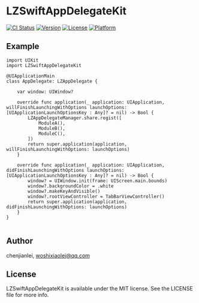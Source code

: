 # LZSwiftAppDelegateKit

[![CI Status](https://img.shields.io/travis/chenjianlei/LZSwiftAppDelegateKit.svg?style=flat)](https://travis-ci.org/chenjianlei/LZSwiftAppDelegateKit)
[![Version](https://img.shields.io/cocoapods/v/LZSwiftAppDelegateKit.svg?style=flat)](https://cocoapods.org/pods/LZSwiftAppDelegateKit)
[![License](https://img.shields.io/cocoapods/l/LZSwiftAppDelegateKit.svg?style=flat)](https://cocoapods.org/pods/LZSwiftAppDelegateKit)
[![Platform](https://img.shields.io/cocoapods/p/LZSwiftAppDelegateKit.svg?style=flat)](https://cocoapods.org/pods/LZSwiftAppDelegateKit)

## Example

```
import UIKit
import LZSwiftAppDelegateKit

@UIApplicationMain
class AppDelegate: LZAppDelegate {
    
    var window: UIWindow?
    
    override func application(_ application: UIApplication, willFinishLaunchingWithOptions launchOptions: [UIApplicationLaunchOptionsKey : Any]? = nil) -> Bool {
        LZAppDelegateManager.share.regist([
            ModuleA(),
            ModuleB(),
            ModuleC(),
        ])
        return super.application(application, willFinishLaunchingWithOptions: launchOptions)
    }
    
    override func application(_ application: UIApplication, didFinishLaunchingWithOptions launchOptions: [UIApplicationLaunchOptionsKey : Any]? = nil) -> Bool {
        window? = UIWindow.init(frame: UIScreen.main.bounds)
        window?.backgroundColor = .white
        window?.makeKeyAndVisible()
        window?.rootViewController = TabBarViewController()
        return super.application(application, didFinishLaunchingWithOptions: launchOptions)
    }
}


```

## Author

chenjianlei, woshixiaolei@qq.com

## License

LZSwiftAppDelegateKit is available under the MIT license. See the LICENSE file for more info.
